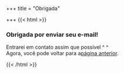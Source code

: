 +++
title = "Obrigada"

+++
{{< html >}}

<section class="container centered">

<div class="error">

<h3>Obrigada por enviar seu e-mail!</h3>

<p>Entrarei em contato assim que possível ^ ^<br />Agora, você pode voltar para a<a href="/br/contact">página anterior</a>.</p>

</div>

</section>

{{< /html >}}